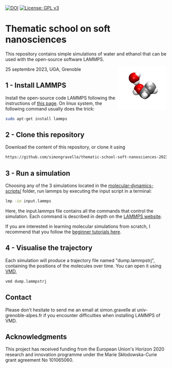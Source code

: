 [![DOI](https://zenodo.org/badge/695899700.svg)](https://zenodo.org/doi/10.5281/zenodo.13341960)
[![License: GPL v3](https://img.shields.io/badge/License-GPLv3-blue.svg)](https://www.gnu.org/licenses/gpl-3.0)

# Thematic school on soft nanosciences

This repository contains simple simulations of water and ethanol that can be used with the open-source software LAMMPS.

<a href="">
  <img src="https://raw.githubusercontent.com/simongravelle/thematic-school-soft-nanosciences-2023/main/molecular-dynamics-scripts/water-ethanol/image/figure1.png" align="right" width="30%"/>
</a>

25 septembre 2023, UGA, Grenoble

## 1 - Install LAMMPS

Install the open-source code LAMMPS following the instructions of 
[this page](https://docs.lammps.org/Install.html). On linux system,
the following command usually does the trick:

```bash
sudo apt-get install lammps
```

## 2 - Clone this repository

Download the content of this repository, or clone it 
using 

```bash
https://github.com/simongravelle/thematic-school-soft-nanosciences-2023.git
```

## 3 - Run a simulation

Choosing any of the 3 simulations located in the [molecular-dynamics-scripts/](molecular-dynamics-scripts/) folder, run lammps by executing
the input script in a terminal:

```bash
lmp -in input.lammps
```

Here, the input.lammps file contains all the commands that control the simulation. Each command is described in depth on the [LAMMPS website](https://docs.lammps.org/Manual.html). 

If you are interested in learning molecular simulations from scratch, I recommend that you follow the [beginner tutorials here](https://lammpstutorials.github.io/).

## 4 - Visualise the trajectory

Each simulation will produce a trajectory file named "dump.lammpstrj", containing the positions of the molecules over time. You can open it using [VMD](https://www.ks.uiuc.edu/Research/vmd/),

```bash
vmd dump.lammpstrj
```

## Contact

Please don't hesitate to send me an email at simon.gravelle at univ-grenoble-alpes.fr
if you encounter difficulties when installing LAMMPS of VMD. 

## Acknowledgments

This project has received funding from the European
Union's Horizon 2020 research and innovation programme
under the Marie Skłodowska-Curie grant agreement No 101065060.



